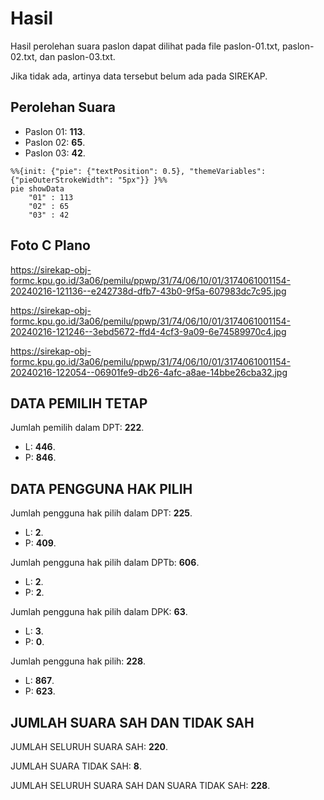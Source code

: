 # Hasil

Hasil perolehan suara paslon dapat dilihat pada file paslon-01.txt, paslon-02.txt, dan paslon-03.txt.

Jika tidak ada, artinya data tersebut belum ada pada SIREKAP.

## Perolehan Suara

 * Paslon 01: **113**.
 * Paslon 02: **65**.
 * Paslon 03: **42**.

```mermaid
%%{init: {"pie": {"textPosition": 0.5}, "themeVariables": {"pieOuterStrokeWidth": "5px"}} }%%
pie showData
    "01" : 113
    "02" : 65
    "03" : 42
```
## Foto C Plano

https://sirekap-obj-formc.kpu.go.id/3a06/pemilu/ppwp/31/74/06/10/01/3174061001154-20240216-121136--e242738d-dfb7-43b0-9f5a-607983dc7c95.jpg

https://sirekap-obj-formc.kpu.go.id/3a06/pemilu/ppwp/31/74/06/10/01/3174061001154-20240216-121246--3ebd5672-ffd4-4cf3-9a09-6e74589970c4.jpg

https://sirekap-obj-formc.kpu.go.id/3a06/pemilu/ppwp/31/74/06/10/01/3174061001154-20240216-122054--06901fe9-db26-4afc-a8ae-14bbe26cba32.jpg

## DATA PEMILIH TETAP

Jumlah pemilih dalam DPT: **222**.
 * L: **446**.
 * P: **846**.

## DATA PENGGUNA HAK PILIH

Jumlah pengguna hak pilih dalam DPT: **225**.
 * L: **2**.
 * P: **409**.

Jumlah pengguna hak pilih dalam DPTb: **606**.
 * L: **2**.
 * P: **2**.

Jumlah pengguna hak pilih dalam DPK: **63**.
 * L: **3**.
 * P: **0**.

Jumlah pengguna hak pilih: **228**.
 * L: **867**.
 * P: **623**.

## JUMLAH SUARA SAH DAN TIDAK SAH

JUMLAH SELURUH SUARA SAH: **220**.

JUMLAH SUARA TIDAK SAH: **8**.

JUMLAH SELURUH SUARA SAH DAN SUARA TIDAK SAH: **228**.
